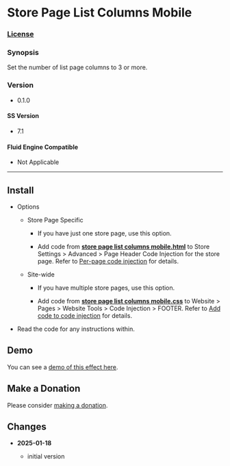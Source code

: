 # Store Page List Columns Mobile

### [License][1]

### Synopsis

Set the number of list page columns to 3 or more.

### Version

  * 0.1.0

#### SS Version

  * 7.1

#### Fluid Engine Compatible

  * Not Applicable

---

## Install

* Options

  * Store Page Specific
  
    * If you have just one store page, use this option.
      
    * Add code from **[store page list columns mobile.html][2]** to
      Store Settings > Advanced > Page Header Code Injection for the store page.
      Refer to [Per-page code injection][3] for details.
      
  * Site-wide
  
    * If you have multiple store pages, use this option.
      
    * Add code from **[store page list columns mobile.css][4]** to
      Website > Pages > Website Tools > Code Injection > FOOTER.
      Refer to [Add code to code injection][5] for details.
      
* Read the code for any instructions within.

## Demo

You can see a [demo of this effect here][6].

## Make a Donation

Please consider [making a donation][7].

## Changes

<!-- * **2025-01-18**

  * reworked for desktop only
  * bumped version to 0.2.0
  -->
* **2025-01-18**

  * initial version

[1]: https://github.com/tomsWebConsulting/twcsl/blob/main/LICENSE.txt#L1
[2]: store%20page%20list%20columns%20mobile.html#L1
[3]: https://support.squarespace.com/hc/en-us/articles/205815908-Using-code-injection#toc-per-page-code-injection
[4]: store%20page%20list%20columns%20mobile.css#L1
[5]: https://support.squarespace.com/hc/en-us/articles/205815908-Using-code-injection#toc-add-code-to-code-injection
[6]: https://toms-web-consulting-demos.squarespace.com/store-page-list-columns-mobile?password=twcdemos
[7]: https://github.com/tomsWebConsulting/twcsl#make-a-donation
